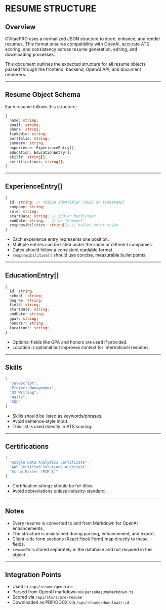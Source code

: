 # RESUME STRUCTURE

## Overview

CVitaePRO uses a normalized JSON structure to store, enhance, and render resumes. This format ensures compatibility with OpenAI, accurate ATS scoring, and consistency across resume generation, editing, and downloading processes.

This document outlines the expected structure for all resume objects passed through the frontend, backend, OpenAI API, and document renderers.

---

## Resume Object Schema

Each resume follows this structure:

```ts
{
  name: string;
  email: string;
  phone: string;
  linkedin: string;
  portfolio: string;
  summary: string;
  experience: ExperienceEntry[];
  education: EducationEntry[];
  skills: string[];
  certifications: string[];
}
```

---

## ExperienceEntry[]

```ts
{
  id: string; // unique identifier (UUID or timestamp)
  company: string;
  role: string;
  startDate: string; // ISO or Month/Year
  endDate: string;   // or "Present"
  responsibilities: string[]; // bullet point style
}
```

- Each experience entry represents one position.
- Multiple entries can be listed under the same or different companies.
- Dates should follow a consistent readable format.
- `responsibilities[]` should use concise, measurable bullet points.

---

## EducationEntry[]

```ts
{
  id: string;
  school: string;
  degree: string;
  field: string;
  startDate: string;
  endDate: string;
  gpa?: string;
  honors?: string;
  location?: string;
}
```

- Optional fields like GPA and honors are used if provided.
- Location is optional but improves context for international resumes.

---

## Skills

```ts
[
  "JavaScript",
  "Project Management",
  "UX Writing",
  "Agile",
  "SQL"
]
```

- Skills should be listed as keywords/phrases.
- Avoid sentence-style input.
- This list is used directly in ATS scoring.

---

## Certifications

```ts
[
  "Google Data Analytics Certificate",
  "AWS Certified Solutions Architect",
  "Scrum Master (PSM I)"
]
```

- Certification strings should be full titles.
- Avoid abbreviations unless industry-standard.

---

## Notes

- Every resume is converted to and from Markdown for OpenAI enhancements.
- The structure is maintained during parsing, enhancement, and export.
- Client-side form sections (React Hook Form) map directly to these fields.
- `resumeId` is stored separately in the database and not required in this object.

---

## Integration Points

- Used in `/api/resume/generate`
- Parsed from OpenAI markdown via `parseResumeMarkdown.ts`
- Scored via `/api/ats/score-resume`
- Downloaded as PDF/DOCX via `/api/resume/download/:id`

